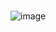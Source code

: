 ### 
![image](https://github.com/IndraniB2020/IndraniB2020/assets/59628314/35949671-8f95-43b1-a855-196115df1658)


